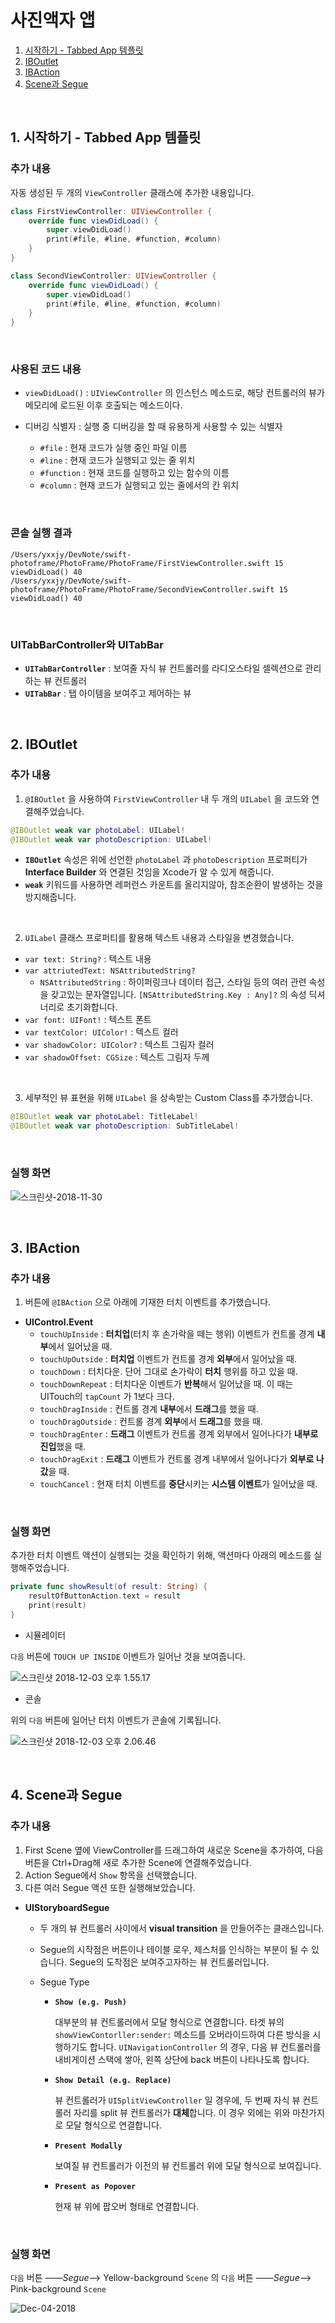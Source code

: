 # 사진액자 앱

1. <a href="#1-시작하기---tabbed-app-템플릿">시작하기 - Tabbed App 템플릿</a>
2. <a href="#2-IBOutlet">IBOutlet</a>
3. <a href="#3-IBAction">IBAction</a>
4. <a href="#4-Scene과-Segue">Scene과 Segue</a>

<br>

## 1. 시작하기 - Tabbed App 템플릿

### 추가 내용

자동 생성된 두 개의 `ViewController` 클래스에 추가한 내용입니다.

```swift
class FirstViewController: UIViewController {
    override func viewDidLoad() {
        super.viewDidLoad()
        print(#file, #line, #function, #column)
    }
}
```

```swift
class SecondViewController: UIViewController {
    override func viewDidLoad() {
        super.viewDidLoad()
        print(#file, #line, #function, #column)
    }
}
```

<br>



### 사용된 코드 내용

- `viewDidLoad()` : `UIViewController` 의 인스턴스 메소드로, 해당 컨트롤러의 뷰가 메모리에 로드된 이후 호출되는 메소드이다.

- 디버깅 식별자 : 실행 중 디버깅을 할 때 유용하게 사용할 수 있는 식별자
  - `#file` : 현재 코드가 실행 중인 파일 이름
  - `#line` : 현재 코드가 실행되고 있는 줄 위치
  - `#function` : 현재 코드를 실행하고 있는 함수의 이름
  - `#column` : 현재 코드가 실행되고 있는 줄에서의 칸 위치

<br>



###  콘솔 실행 결과

```
/Users/yxxjy/DevNote/swift-photoframe/PhotoFrame/PhotoFrame/FirstViewController.swift 15 viewDidLoad() 40
/Users/yxxjy/DevNote/swift-photoframe/PhotoFrame/PhotoFrame/SecondViewController.swift 15 viewDidLoad() 40
```

<br>



### UITabBarController와 UITabBar

- **`UITabBarController`** : 보여줄 자식 뷰 컨트롤러를 라디오스타일 셀렉션으로 관리하는 뷰 컨트롤러
- **`UITabBar`** : 탭 아이템을 보여주고 제어하는 뷰

<br>



## 2. IBOutlet

### 추가 내용

1. `@IBOutlet` 을 사용하여 `FirstViewController` 내 두 개의 `UILabel` 을 코드와 연결해주었습니다.

```swift
@IBOutlet weak var photoLabel: UILabel!
@IBOutlet weak var photoDescription: UILabel!
```

- **`IBOutlet`** 속성은 위에 선언한 `photoLabel` 과 `photoDescription` 프로퍼티가 **Interface Builder** 와 연결된 것임을 Xcode가 알 수 있게 해줍니다.
-  **`weak`** 키워드를 사용하면 레퍼런스 카운트를 올리지않아, 참조순환이 발생하는 것을 방지해줍니다.

<br>

2. `UILabel` 클래스 프로퍼티를 활용해 텍스트 내용과 스타일을 변경했습니다.

- `var text: String?` : 텍스트 내용
- `var attriutedText: NSAttributedString?` 
  - `NSAttributedString` : 하이퍼링크나 데이터 접근, 스타일 등의 여러 관련 속성을 갖고있는 문자열입니다. `[NSAttributedString.Key : Any]?` 의 속성 딕셔너리로 초기화합니다.
- `var font: UIFont!` : 텍스트 폰트
- `var textColor: UIColor!` : 텍스트 컬러
- `var shadowColor: UIColor?` : 텍스트 그림자 컬러
- `var shadowOffset: CGSize` : 텍스트 그림자 두께

<br>

3. 세부적인 뷰 표현을 위해 `UILabel` 을 상속받는 Custom Class를 추가했습니다. 

```swift
@IBOutlet weak var photoLabel: TitleLabel!
@IBOutlet weak var photoDescription: SubTitleLabel!
```

<br>

### 실행 화면

![스크린샷-2018-11-30](./images/step2/스크린샷-2018-11-30.png)

<br>

## 3. IBAction

### 추가 내용

1. 버튼에 `@IBAction` 으로 아래에 기재한 터치 이벤트를 추가했습니다.

- **UIControl.Event**
  -  `touchUpInside` : **터치업**(터치 후 손가락을 떼는 행위) 이벤트가 컨트롤 경계 **내부**에서 일어났을 때.
  - `touchUpOutside` : **터치업** 이벤트가 컨트롤 경계 **외부**에서 일어났을 때.
  - `touchDown` : 터치다운. 단어 그대로 손가락이 **터치** 행위를 하고 있을 때.
  - `touchDownRepeat` : 터치다운 이벤트가 **반복**해서 일어났을 때. 이 때는 UITouch의 `tapCount` 가 1보다 크다.
  - `touchDragInside` : 컨트롤 경계 **내부**에서 **드래그**를 했을 때.
  - `touchDragOutside` : 컨트롤 경계 **외부**에서 **드래그**를 했을 때.
  - `touchDragEnter` : **드래그** 이벤트가 컨트롤 경계 외부에서 일어나다가 **내부로 진입**했을 때.
  - `touchDragExit` : **드래그** 이벤트가 컨트롤 경계 내부에서 일어나다가 **외부로 나갔**을 때.
  - `touchCancel` : 현재 터치 이벤트를 **중단**시키는 **시스템 이벤트**가 일어났을 때.

<br>

### 실행 화면

추가한 터치 이벤트 액션이 실행되는 것을 확인하기 위해, 액션마다 아래의 메소드를 실행해주었습니다.

```swift
private func showResult(of result: String) {
	resultOfButtonAction.text = result
	print(result)
}
```

- 시뮬레이터

`다음` 버튼에 `TOUCH UP INSIDE` 이벤트가 일어난 것을 보여줍니다.

![스크린샷 2018-12-03 오후 1.55.17](./images/step3/스크린샷-2018-12-03.png)

- 콘솔

위의 `다음` 버튼에 일어난 터치 이벤트가 콘솔에 기록됩니다.

![스크린샷 2018-12-03 오후 2.06.46](./images/step3/스크린샷2-2018-12-03.png)



<br>

## 4. Scene과 Segue

### 추가 내용

1. First Scene 옆에 ViewController를 드래그하여 새로운 Scene을 추가하여, 다음 버튼을 Ctrl+Drag해 새로 추가한 Scene에 연결해주었습니다.
2. Action Segue에서 `Show` 항목을 선택했습니다. 
3. 다른 여러 Segue 액션 또한 실행해보았습니다.

- **UIStoryboardSegue**

  - 두 개의 뷰 컨트롤러 사이에서 **visual transition** 을 만들어주는 클래스입니다.

  - Segue의 시작점은 버튼이나 테이블 로우, 제스처를 인식하는 부분이 될 수 있습니다. Segue의 도착점은 보여주고자하는 뷰 컨트롤러입니다.

  - Segue Type

    - **`Show (e.g. Push)`**

      대부분의 뷰 컨트롤러에서 모달 형식으로 연결합니다. 타겟 뷰의 `showViewContorller:sender:` 메소드를 오버라이드하여 다른 방식을 시행하기도 합니다. `UINavigationController` 의 경우, 다음 뷰 컨트롤러를 내비게이션 스택에 쌓아, 왼쪽 상단에 back 버튼이 나타나도록 합니다.

    - **`Show Detail (e.g. Replace)`**

      뷰 컨트롤러가 `UISplitViewController` 일 경우에, 두 번째 자식 뷰 컨트롤러 자리를 split 뷰 컨트롤러가 **대체**합니다. 이 경우 외에는 위와 마찬가지로 모달 형식으로 연결합니다.

    - **`Present Modally`**

      보여질 뷰 컨트롤러가 이전의 뷰 컨트롤러 위에 모달 형식으로 보여집니다.

    - **`Present as Popover`**

      현재 뷰 위에 팝오버 형태로 연결합니다.

<br>

### 실행 화면

 `다음` 버튼 ——*Segue*——> Yellow-background `Scene` 의 `다음` 버튼 ——*Segue*——> Pink-background `Scene`

![Dec-04-2018](./images/step4/Dec-04-2018.gif)
